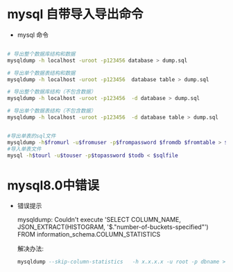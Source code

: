# mysql 自带导入导出命令

- mysql 命令
```sh

# 导出整个数据库结构和数据
mysqldump -h localhost -uroot -p123456 database > dump.sql

# 导出单个数据表结构和数据
mysqldump -h localhost -uroot -p123456  database table > dump.sql

# 导出整个数据库结构（不包含数据）
mysqldump -h localhost -uroot -p123456  -d database > dump.sql

# 导出单个数据表结构（不包含数据）
mysqldump -h localhost -uroot -p123456  -d database table > dump.sql


#导出单表的sql文件
mysqldump -h$fromurl -u$fromuser -p$frompassword $fromdb $fromtable > $sqlfile
#导入单表文件
mysql -h$tourl -u$touser -p$topassword $todb < $sqlfile

```
# mysql8.0中错误

- 错误提示

    mysqldump: Couldn't execute 'SELECT COLUMN_NAME, JSON_EXTRACT(HISTOGRAM, '$."number-of-buckets-specified"') FROM information_schema.COLUMN_STATISTICS

    解决办法:
    ```sql
    mysqldump --skip-column-statistics   -h x.x.x.x -u root -p dbname > db.sql;
    ```


